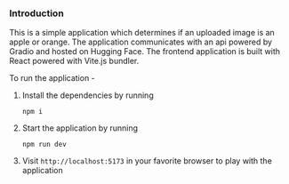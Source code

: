 ### Introduction

This is a simple application which determines if an uploaded image is an apple or orange. The application communicates with an api powered by Gradio and hosted on Hugging Face. The frontend application is built with React powered with Vite.js bundler.

To run the application -

1. Install the dependencies by running

   ```
   npm i
   ```

2. Start the application by running

   ```
   npm run dev
   ```

3. Visit `http://localhost:5173` in your favorite browser to play with the application
